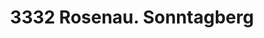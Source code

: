 ---
title: "3332 Rosenau. Sonntagberg"
url: /rosenau-am-sonntagberg/3332-rosenau-sonntagberg/
shop: Supermarkt
---
